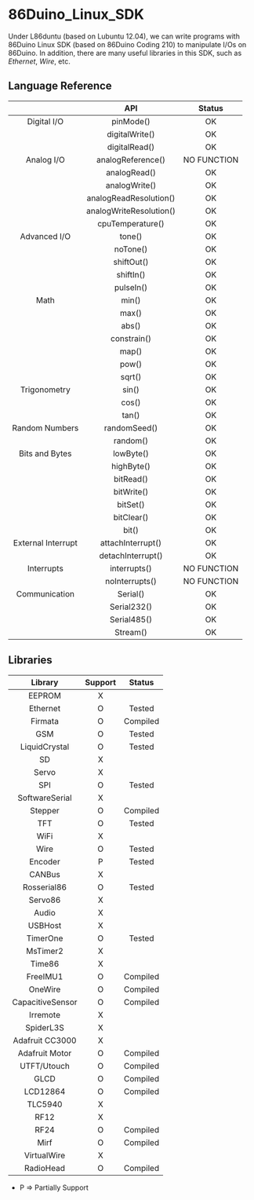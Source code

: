 # 86Duino_Linux_SDK
Under L86duntu (based on Lubuntu 12.04), we can write programs with 86Duino Linux SDK (based on 86Duino Coding 210) to manipulate I/Os on 86Duino. In addition, there are many useful libraries in this SDK, such as *Ethernet*, *Wire*, etc.

## Language Reference
|                      |           API           |    Status   |
|:--------------------:|:-----------------------:|:-----------:|
|      Digital I/O     |        pinMode()        |      OK     |
|                      |      digitalWrite()     |      OK     |
|                      |      digitalRead()      |      OK     |
|      Analog I/O      |    analogReference()    | NO FUNCTION |
|                      |       analogRead()      |      OK     |
|                      |      analogWrite()      |      OK     |
|                      |  analogReadResolution() |      OK     |
|                      | analogWriteResolution() |      OK     |
|                      |     cpuTemperature()    |      OK     |
|     Advanced I/O     |          tone()         |      OK     |
|                      |         noTone()        |      OK     |
|                      |        shiftOut()       |      OK     |
|                      |        shiftIn()        |      OK     |
|                      |        pulseIn()        |      OK     |
|         Math         |          min()          |      OK     |
|                      |          max()          |      OK     |
|                      |          abs()          |      OK     |
|                      |       constrain()       |      OK     |
|                      |          map()          |      OK     |
|                      |          pow()          |      OK     |
|                      |          sqrt()         |      OK     |
|     Trigonometry     |          sin()          |      OK     |
|                      |          cos()          |      OK     |
|                      |          tan()          |      OK     |
|   Random   Numbers   |       randomSeed()      |      OK     |
|                      |         random()        |      OK     |
|   Bits and   Bytes   |        lowByte()        |      OK     |
|                      |        highByte()       |      OK     |
|                      |        bitRead()        |      OK     |
|                      |        bitWrite()       |      OK     |
|                      |         bitSet()        |      OK     |
|                      |        bitClear()       |      OK     |
|                      |          bit()          |      OK     |
| External   Interrupt |    attachInterrupt()    |      OK     |
|                      |    detachInterrupt()    |      OK     |
|      Interrupts      |       interrupts()      | NO FUNCTION |
|                      |      noInterrupts()     | NO FUNCTION |
|     Communication    |         Serial()        |      OK     |
|                      |       Serial232()       |      OK     |
|                      |       Serial485()       |      OK     |
|                      |         Stream()        |      OK     |

## Libraries
|       Library      | Support |  Status  |
|:------------------:|:-------:|:--------:|
|       EEPROM       |    X    |          |
|      Ethernet      |    O    |  Tested  |
|       Firmata      |    O    | Compiled |
|         GSM        |    O    |  Tested  |
|   LiquidCrystal    |    O    |  Tested  |
|         SD         |    X    |          |
|       Servo        |    X    |          |
|         SPI        |    O    |  Tested  |
|   SoftwareSerial   |    X    |          |
|       Stepper      |    O    | Compiled |
|         TFT        |    O    |  Tested  |
|        WiFi        |    X    |          |
|        Wire        |    O    |  Tested  |
|       Encoder      |    P    |  Tested  |
|       CANBus       |    X    |          |
|     Rosserial86    |    O    |  Tested  |
|       Servo86      |    X    |          |
|        Audio       |    X    |          |
|       USBHost      |    X    |          |
|      TimerOne      |    O    |  Tested  |
|      MsTimer2      |    X    |          |
|       Time86       |    X    |          |
|      FreeIMU1      |    O    | Compiled |
|       OneWire      |    O    | Compiled |
|  CapacitiveSensor  |    O    | Compiled |
|      Irremote      |    X    |          |
|     SpiderL3S      |    X    |          |
| Adafruit   CC3000  |    X    |          |
|   Adafruit Motor   |    O    | Compiled |
|     UTFT/Utouch    |    O    | Compiled |
|        GLCD        |    O    | Compiled |
|      LCD12864      |    O    | Compiled |
|       TLC5940      |    X    |          |
|        RF12        |    X    |          |
|        RF24        |    O    | Compiled |
|        Mirf        |    O    | Compiled |
|    VirtualWire     |    X    |          |
|      RadioHead     |    O    | Compiled |

* P => Partially Support
